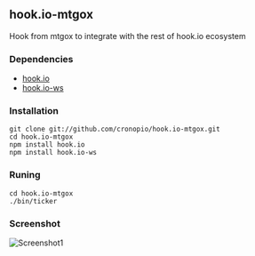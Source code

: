 ## hook.io-mtgox

Hook from mtgox to integrate with the rest of hook.io ecosystem


### Dependencies

- [hook.io](http://hook.io)
- [hook.io-ws](http://github.com/cronopio/hook.io-ws)

### Installation
    git clone git://github.com/cronopio/hook.io-mtgox.git
    cd hook.io-mtgox
    npm install hook.io
    npm install hook.io-ws

### Runing
    cd hook.io-mtgox
    ./bin/ticker

### Screenshot
![Screenshot1](http://i.imgur.com/Zilic.jpg)